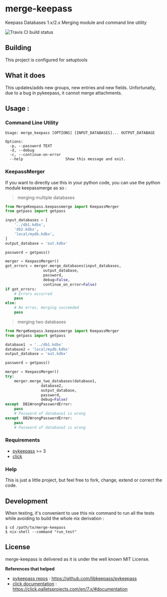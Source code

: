 # merge-keepass

Keepass Databases 1.x/2.x Merging module and command line utility

![Travis CI build status](https://travis-ci.org/SCOTT-HAMILTON/merge-keepass.svg?branch=master)

## Building
This project is configured for setuptools

## What it does
This updates/adds new groups, new entries and new fields.
Unfortunatly, due to a bug in pykeepass, it cannot merge attachments.

## Usage :

### Command Line Utility
```
Usage: merge_keepass [OPTIONS] [INPUT_DATABASES]... OUTPUT_DATABASE

Options:
  -p, --password TEXT
  -d, --debug
  -c, --continue-on-error
  --help                   Show this message and exit.
```

### KeepassMerger
If you want to directly use this in your python code,
you can use the python module keepassmerge as so :

 > merging multiple databases
```python
from MergeKeepass.keepassmerge import KeepassMerger
from getpass import getpass

input_databases = [
	'../db1.kdbx',
	'db2.kdbx',
	'local/mydb.kdbx',
]
output_database = 'out.kdbx'

password = getpass()

merger = KeepassMerger()
got_errors = merger.merge_databases(input_databases,
			     output_database,
			     password,
			     debug=False,
			     continue_on_error=False)
if got_errors:
	# Errors occurred
	pass
else:
	# No erros, merging succeeded
	pass
```
 > merging two databases
```python
from MergeKeepass.keepassmerge import KeepassMerger
from getpass import getpass

database1  = '../db1.kdbx'
database2 = 'local/mydb.kdbx'
output_database = 'out.kdbx'

password = getpass()

merger = KeepassMerger()
try:
	merger.merge_two_databases(database1,
				database2,
				output_database,
				password,
				debug=False)
except  DB1WrongPasswordError:
	pass
	# Password of database1 is wrong
except  DB2WrongPasswordError:
	pass
	# Password of database2 is wrong
```

### Requirements
 - [pykeepass](https://github.com/libkeepass/pykeepass) >= 3
 - [click](https://github.com/pallets/click)

### Help

This is just a little project, but feel free to fork, change, extend or correct the code.

## Development

When testing, it's convenient to use this nix command to run all the tests while
avoiding to build the whole nix derivation : 
```shell_session
$ cd /path/to/merge-keepass
$ nix-shell --command "run_test"
```

## License
merge-keepass is delivered as it is under the well known MIT License.

**References that helped**
 - [pykeepass repos] : <https://github.com/libkeepass/pykeepass>
 - [click documentation] : <https://click.palletsprojects.com/en/7.x/#documentation>

[//]: # (These are reference links used in the body of this note and get stripped out when the markdown processor does its job. There is no need to format nicely because it shouldn't be seen. Thanks SO - http://stackoverflow.com/questions/4823468/store-comments-in-markdown-syntax)

   [pykeepass repos]: <https://github.com/libkeepass/pykeepass>
   [click documentation]: <https://click.palletsprojects.com/en/7.x/#documentation>
